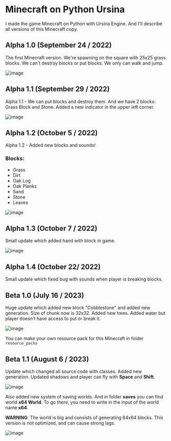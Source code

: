 # Minecraft on Python Ursina
I made the game Minecraft on Python with Ursina Engine. 
And I'll describe all versions of this Minecraft copy.

## Alpha 1.0 (September 24 / 2022)
The first Minecraft version.
We're spawning on the square with 25x25 grass blocks.
We can't destroy blocks or put blocks. We only can walk and jump.

![image](https://github.com/TwoIt202/Minecraft-Python-Ursina/assets/111056676/37e4e76b-4b9b-48f6-bf25-7baa68b5273e)

## Alpha 1.1 (September 29 / 2022)
Alpha 1.1 - We can put blocks and destroy them. And we have 2 blocks: Grass Block and Stone.
Added a new indicator in the upper left corner.

![image](https://github.com/TwoIt202/Minecraft-Python-Ursina/assets/111056676/3b48ed7c-4b0d-4f9e-8bed-ac46db0db2a3)

## Alpha 1.2 (October 5 / 2022)
Alpha 1.2 - Added new blocks and sounds!
### Blocks:
* Grass
* Dirt
* Oak Log
* Oak Planks
* Sand
* Stone
* Leaves

![image](https://github.com/TwoIt202/Minecraft-Python-Ursina/assets/111056676/58ed2ec0-7e8b-4ff9-9c11-e7d6805325ca)

## Alpha 1.3 (October 7 / 2022)
Small update which added hand with block in game.

![image](https://github.com/TwoIt202/Minecraft-Python-Ursina/assets/111056676/926a9d6d-fa20-4e52-b53c-88c88f621f34)

## Alpha 1.4 (October 22/ 2022)
Small update which fixed bug with sounds when player is breaking blocks.

## Beta 1.0 (July 16 / 2023)
Huge update which added new block "Cobblestone" and added new generation. Size of chunk now is 32x32.
Added new trees. Added water but player doesn't have access to put or break it.

![image](https://github.com/TwoIt202/Minecraft-Python-Ursina/assets/111056676/645a04b4-6b6e-4520-a1dd-8bdfd4e9bdb9)

You can make your own resource pack for this Minecraft in folder `resource_packs`

## Beta 1.1 (August 6 / 2023)
Update which changed all source code with classes. Added new generation.
Updated shadows and player can fly with **Space** and **Shift**.

![image](https://github.com/TwoIt202/Minecraft-Python-Ursina/assets/111056676/2329990a-96a6-4daf-93f9-ec2c30d8460b)

Also added new system of saving worlds. And in folder **saves** you can find world **x64 World**.
To go there, you need to write in the input of the world name **x64**.

**WARNING**: The world is big and consists of generating 64x64 blocks. This version is not optimized, and can cause strong lags.

![image](https://github.com/TwoIt202/Minecraft-Python-Ursina/assets/111056676/5bfd5ad4-9ae8-456b-9579-31c192585610)

